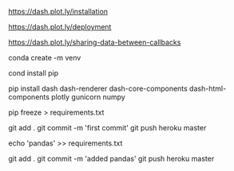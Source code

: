 https://dash.plot.ly/installation

https://dash.plot.ly/deployment

https://dash.plot.ly/sharing-data-between-callbacks

conda create -m venv

cond install pip

pip install dash dash-renderer dash-core-components dash-html-components plotly gunicorn numpy

pip freeze > requirements.txt

git add .
git commit -m 'first commit'
git push heroku master

echo 'pandas' >> requirements.txt

git add .
git commit -m 'added pandas'
git push heroku master



